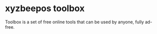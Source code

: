 # xyzbeepos toolbox
Toolbox is a set of free online tools that can be used by anyone, fully ad-free.
